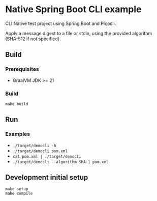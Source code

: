 # Native Spring Boot CLI example

CLI Native test project using Spring Boot and Picocli.

Apply a message digest to a file or stdin, using the provided algorithm
(SHA-512 if not specified).

## Build

### Prerequisites

* GraalVM JDK >= 21

### Build

```shell
make build
```

## Run

### Examples

* `./target/democli -h`
* `./target/democli pom.xml`
* `cat pom.xml | ./target/democli`
* `./target/democli --algorithm SHA-1 pom.xml`

## Development initial setup

```shell
make setup
make compile
```
